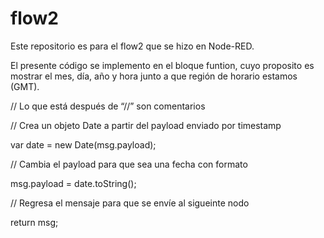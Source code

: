 # flow2

Este repositorio es para el flow2 que se hizo en Node-RED.

El presente código se implemento en el bloque funtion, cuyo proposito es mostrar el mes, día, año y hora junto a que región de horario estamos (GMT).

// Lo que está después de “//” son comentarios

// Crea un objeto Date a partir del payload enviado por timestamp

var date = new Date(msg.payload);

// Cambia el payload para que sea una fecha con formato

msg.payload = date.toString();

// Regresa el mensaje para que se envíe al sigueinte nodo

return msg;

